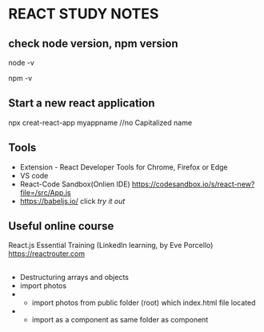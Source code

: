 # REACT STUDY NOTES

## check node version, npm version
node -v

npm -v


##  Start a new react application
npx creat-react-app myappname //no Capitalized name

##  Tools
* Extension  - React Developer Tools for Chrome, Firefox or Edge
* VS code
* React-Code Sandbox(Onlien IDE) https://codesandbox.io/s/react-new?file=/src/App.js
* https://babeljs.io/  click  *try it out*

## Useful online course
  React.js Essential Training  (LinkedIn learning, by Eve Porcello)
  https://reactrouter.com
## 
* Destructuring arrays and objects
* import photos
* * import photos from public folder (root) which index.html file located
* * import as a component as same folder as component



 
